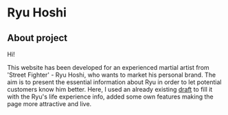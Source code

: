 # Ryu Hoshi
## About project
Hi!

This website has been developed for an experienced martial artist from 'Street Fighter' - Ryu Hoshi, who wants to market his personal brand. The aim is to present the essential information about Ryu in order to let potential customers know him better. Here, I used an already existing [draft](https://github.com/binary-studio-academy/stage-2-how-developers-work/tree/master/ryu) to fill it with the Ryu's life experience info, added some own features making the page more attractive and live. 



